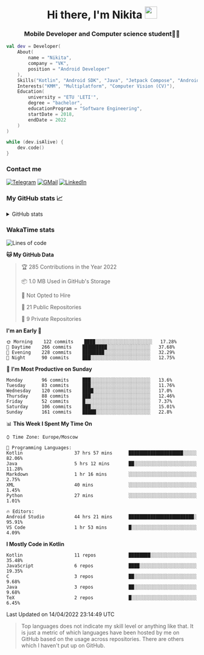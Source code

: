 <h1 align="center">
Hi there, I'm Nikita 
<img src="https://github.com/blackcater/blackcater/raw/main/images/Hi.gif" height="32"/>
</h1>
<h3 align="center">Mobile Developer and Computer science student👨‍💻</h3>

```kotlin
val dev = Developer(
    About(
        name = "Nikita",
        company = "VK",
        position = "Android Developer"
    ),
    Skills("Kotlin", "Android SDK", "Java", "Jetpack Compose", "Android Jetpack"),
    Interests("KMM", "Multiplatform", "Computer Vision (CV)"),
    Education(
        university = "ETU 'LETI'",
        degree = "bachelor",
        educationProgram = "Software Engineering",
        startDate = 2018,
        endDate = 2022
    )
)

while (dev.isAlive) {
    dev.code()
}
```

### Contact me

[![Telegram](https://img.shields.io/badge/Telegram-white?style=for-the-badge&logo=telegram&logoColor=29e9ea)](https://t.me/po4yka)
[![GMail](https://img.shields.io/badge/Gmail-white?style=for-the-badge&logo=gmail&logoColor=d14836)](mailto:pochaev.nik@gmail.com)
[![LinkedIn](https://img.shields.io/badge/linkedin%20-white.svg?&style=for-the-badge&logo=linkedin&logoColor=%230077B5)](https://www.linkedin.com/in/nikita-pochaev-415b5a1a1)

### My GitHub stats 📈

<details>
  <summary>GitHub stats</summary>
  <p align="center">
    <img src="https://github-readme-stats.vercel.app/api?username=po4yka&show_icons=true&theme=dark" />
  </p>
</details>

### WakaTime stats

<!--START_SECTION:waka-->
![Lines of code](https://img.shields.io/badge/From%20Hello%20World%20I%27ve%20Written-1%20Million%20lines%20of%20code-blue)

**🐱 My GitHub Data** 

> 🏆 285 Contributions in the Year 2022
 > 
> 📦 1.0 MB Used in GitHub's Storage 
 > 
> 🚫 Not Opted to Hire
 > 
> 📜 21 Public Repositories 
 > 
> 🔑 9 Private Repositories  
 > 
**I'm an Early 🐤** 

```text
🌞 Morning    122 commits    ████░░░░░░░░░░░░░░░░░░░░░   17.28% 
🌆 Daytime    266 commits    █████████░░░░░░░░░░░░░░░░   37.68% 
🌃 Evening    228 commits    ████████░░░░░░░░░░░░░░░░░   32.29% 
🌙 Night      90 commits     ███░░░░░░░░░░░░░░░░░░░░░░   12.75%

```
📅 **I'm Most Productive on Sunday** 

```text
Monday       96 commits     ███░░░░░░░░░░░░░░░░░░░░░░   13.6% 
Tuesday      83 commits     ███░░░░░░░░░░░░░░░░░░░░░░   11.76% 
Wednesday    120 commits    ████░░░░░░░░░░░░░░░░░░░░░   17.0% 
Thursday     88 commits     ███░░░░░░░░░░░░░░░░░░░░░░   12.46% 
Friday       52 commits     █░░░░░░░░░░░░░░░░░░░░░░░░   7.37% 
Saturday     106 commits    ███░░░░░░░░░░░░░░░░░░░░░░   15.01% 
Sunday       161 commits    █████░░░░░░░░░░░░░░░░░░░░   22.8%

```


📊 **This Week I Spent My Time On** 

```text
⌚︎ Time Zone: Europe/Moscow

💬 Programming Languages: 
Kotlin                   37 hrs 57 mins      ████████████████████░░░░░   82.06% 
Java                     5 hrs 12 mins       ██░░░░░░░░░░░░░░░░░░░░░░░   11.28% 
Markdown                 1 hr 16 mins        ░░░░░░░░░░░░░░░░░░░░░░░░░   2.75% 
XML                      40 mins             ░░░░░░░░░░░░░░░░░░░░░░░░░   1.45% 
Python                   27 mins             ░░░░░░░░░░░░░░░░░░░░░░░░░   1.01%

🔥 Editors: 
Android Studio           44 hrs 21 mins      ████████████████████████░   95.91% 
VS Code                  1 hr 53 mins        █░░░░░░░░░░░░░░░░░░░░░░░░   4.09%

```

**I Mostly Code in Kotlin** 

```text
Kotlin                   11 repos            ████████░░░░░░░░░░░░░░░░░   35.48% 
JavaScript               6 repos             ████░░░░░░░░░░░░░░░░░░░░░   19.35% 
C                        3 repos             ██░░░░░░░░░░░░░░░░░░░░░░░   9.68% 
Java                     3 repos             ██░░░░░░░░░░░░░░░░░░░░░░░   9.68% 
TeX                      2 repos             █░░░░░░░░░░░░░░░░░░░░░░░░   6.45%

```



 Last Updated on 14/04/2022 23:14:49 UTC
<!--END_SECTION:waka-->

> Top languages does not indicate my skill level or anything like that. It is just a metric of which languages have been hosted by me on GitHub based on the usage across repositories. There are others which I haven't put up on GitHub.
